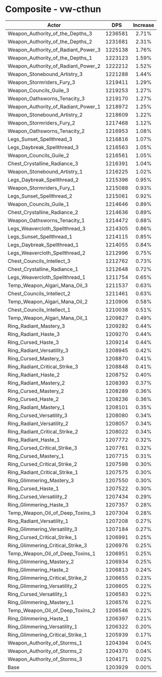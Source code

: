 # Composite - vw-cthun
| Actor | DPS | Increase |
|---|:---:|:---:|
|Weapon_Authority_of_the_Depths_3|1236581|2.71%|
|Weapon_Authority_of_the_Depths_2|1231681|2.31%|
|Weapon_Authority_of_Radiant_Power_3|1225138|1.76%|
|Weapon_Authority_of_the_Depths_1|1223123|1.59%|
|Weapon_Authority_of_Radiant_Power_2|1222212|1.52%|
|Weapon_Stonebound_Artistry_3|1221288|1.44%|
|Weapon_Stormriders_Fury_3|1219411|1.29%|
|Weapon_Councils_Guile_3|1219253|1.27%|
|Weapon_Oathsworns_Tenacity_3|1219170|1.27%|
|Weapon_Authority_of_Radiant_Power_1|1218972|1.25%|
|Weapon_Stonebound_Artistry_2|1218609|1.22%|
|Weapon_Stormriders_Fury_2|1217468|1.12%|
|Weapon_Oathsworns_Tenacity_2|1216953|1.08%|
|Legs_Sunset_Spellthread_3|1216816|1.07%|
|Legs_Daybreak_Spellthread_3|1216563|1.05%|
|Weapon_Councils_Guile_2|1216561|1.05%|
|Chest_Crystalline_Radiance_3|1216391|1.04%|
|Weapon_Stonebound_Artistry_1|1216225|1.02%|
|Legs_Daybreak_Spellthread_2|1215396|0.95%|
|Weapon_Stormriders_Fury_1|1215088|0.93%|
|Legs_Sunset_Spellthread_2|1215061|0.92%|
|Weapon_Councils_Guile_1|1214646|0.89%|
|Chest_Crystalline_Radiance_2|1214636|0.89%|
|Weapon_Oathsworns_Tenacity_1|1214472|0.88%|
|Legs_Weavercloth_Spellthread_3|1214305|0.86%|
|Legs_Sunset_Spellthread_1|1214115|0.85%|
|Legs_Daybreak_Spellthread_1|1214055|0.84%|
|Legs_Weavercloth_Spellthread_2|1212996|0.75%|
|Chest_Councils_Intellect_3|1212762|0.73%|
|Chest_Crystalline_Radiance_1|1212648|0.72%|
|Legs_Weavercloth_Spellthread_1|1211754|0.65%|
|Temp_Weapon_Algari_Mana_Oil_3|1211537|0.63%|
|Chest_Councils_Intellect_2|1211461|0.63%|
|Temp_Weapon_Algari_Mana_Oil_2|1210906|0.58%|
|Chest_Councils_Intellect_1|1210038|0.51%|
|Temp_Weapon_Algari_Mana_Oil_1|1209827|0.49%|
|Ring_Radiant_Mastery_3|1209282|0.44%|
|Ring_Radiant_Haste_3|1209270|0.44%|
|Ring_Cursed_Haste_3|1209214|0.44%|
|Ring_Radiant_Versatility_3|1208945|0.42%|
|Ring_Cursed_Mastery_3|1208870|0.41%|
|Ring_Radiant_Critical_Strike_3|1208848|0.41%|
|Ring_Radiant_Haste_2|1208752|0.40%|
|Ring_Radiant_Mastery_2|1208393|0.37%|
|Ring_Cursed_Mastery_2|1208289|0.36%|
|Ring_Cursed_Haste_2|1208236|0.36%|
|Ring_Radiant_Mastery_1|1208101|0.35%|
|Ring_Cursed_Versatility_3|1208080|0.34%|
|Ring_Radiant_Versatility_2|1208057|0.34%|
|Ring_Radiant_Critical_Strike_2|1208022|0.34%|
|Ring_Radiant_Haste_1|1207772|0.32%|
|Ring_Cursed_Critical_Strike_3|1207761|0.32%|
|Ring_Cursed_Mastery_1|1207715|0.31%|
|Ring_Cursed_Critical_Strike_2|1207598|0.30%|
|Ring_Radiant_Critical_Strike_1|1207575|0.30%|
|Ring_Glimmering_Mastery_3|1207550|0.30%|
|Ring_Cursed_Haste_1|1207522|0.30%|
|Ring_Cursed_Versatility_2|1207434|0.29%|
|Ring_Glimmering_Haste_3|1207357|0.28%|
|Temp_Weapon_Oil_of_Deep_Toxins_3|1207304|0.28%|
|Ring_Radiant_Versatility_1|1207208|0.27%|
|Ring_Glimmering_Versatility_3|1207184|0.27%|
|Ring_Cursed_Critical_Strike_1|1206991|0.25%|
|Ring_Glimmering_Critical_Strike_3|1206976|0.25%|
|Temp_Weapon_Oil_of_Deep_Toxins_1|1206951|0.25%|
|Ring_Glimmering_Mastery_2|1206934|0.25%|
|Ring_Glimmering_Haste_2|1206813|0.24%|
|Ring_Glimmering_Critical_Strike_2|1206655|0.23%|
|Ring_Glimmering_Versatility_2|1206605|0.22%|
|Ring_Cursed_Versatility_1|1206583|0.22%|
|Ring_Glimmering_Mastery_1|1206576|0.22%|
|Temp_Weapon_Oil_of_Deep_Toxins_2|1206546|0.22%|
|Ring_Glimmering_Haste_1|1206397|0.21%|
|Ring_Glimmering_Versatility_1|1206322|0.20%|
|Ring_Glimmering_Critical_Strike_1|1205939|0.17%|
|Weapon_Authority_of_Storms_1|1204394|0.04%|
|Weapon_Authority_of_Storms_2|1204370|0.04%|
|Weapon_Authority_of_Storms_3|1204171|0.02%|
|Base|1203929|0.00%|
